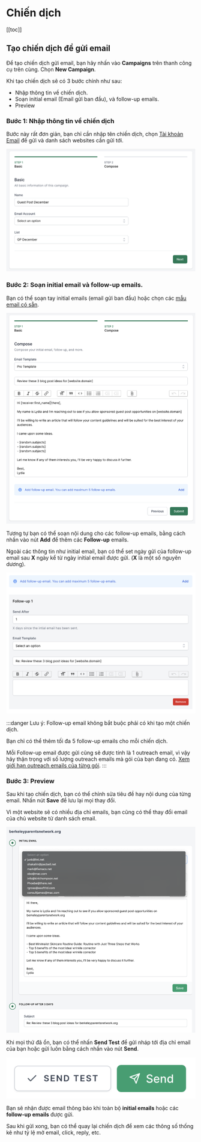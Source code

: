 # Chiến dịch

[[toc]]

## Tạo chiến dịch để gửi email

Để tạo chiến dịch gửi email, bạn hãy nhấn vào **Campaigns** trên thanh công cụ trên cùng. Chọn **New Campaign**.

Khi tạo chiến dịch sẽ có 3 bước chính như sau:
- Nhập thông tin về chiến dịch.
- Soạn initial email (Email gửi ban đầu), và follow-up emails.
- Preview

### Bước 1: Nhập thông tin về chiến dịch

Bước này rất đơn giản, bạn chỉ cần nhập tên chiến dịch, chọn [Tài khoản Email](/vi/tinh-nang/tai-khoan-email.html) để gửi và danh sách websites cần gửi tới.

![Campaign - Step 1](./../../assets/img/campaign-step-1.png)

### Bước 2: Soạn initial email và follow-up emails.

Bạn có thể soạn tay initial emails (email gửi ban đầu) hoặc chọn các [mẫu email có sẵn](/vi/tinh-nang/mau-email.html).

![Initial Email](./../../assets/img/initial-email.png)

Tương tự bạn có thể soạn nội dung cho các follow-up emails, bằng cách nhấn vào nút **Add** để thêm các **Follow-up** emails.

Ngoài các thông tin như initial email, bạn có thể set ngày gửi của follow-up email sau **X** ngày kể từ ngày initial email được gửi. (**X** là một số nguyên dương).

![Follow-up Email](./../../assets/img/add-follow-up.png)

:::danger Lưu ý:
Follow-up email không bắt buộc phải có khi tạo một chiến dịch.

Bạn chỉ có thể thêm tối đa 5 follow-up emails cho mỗi chiến dịch.

Mỗi Follow-up email được gửi cũng sẽ được tính là 1 outreach email, vì vậy hãy thận trọng với số lượng outreach emails mà gói của bạn đang có. [Xem giới hạn outreach emails của từng gói](https://guestpost.app/pricing).
:::

### Bước 3: Preview

Sau khi tạo chiến dịch, bạn có thể chỉnh sửa tiêu đề hay nội dung của từng email. Nhấn nút **Save** để lưu lại mọi thay đổi.

Vì một website sẽ có nhiều địa chỉ emails, bạn cũng có thể thay đổi email của chủ website từ danh sách email.

![Edit Send](./../../assets/img/edit-send.png)

Khi mọi thứ đã ổn, bạn có thể nhấn **Send Test** để gửi nháp tới địa chỉ email của bạn hoặc gửi luôn bằng cách nhấn vào nút **Send**.

![Send](./../../assets/img/send-buttons.png)

Bạn sẽ nhận được email thông báo khi toàn bộ **initial emails** hoặc các **follow-up emails** được gửi.

Sau khi gửi xong, bạn có thể quay lại chiến dịch để xem các thông số thống kê như tỷ lệ mở email, click, reply, etc.